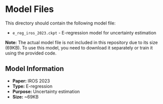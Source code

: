 # Model Files

This directory should contain the following model file:
- `e_reg_iros_2023.ckpt` - E-regression model for uncertainty estimation

**Note:** The actual model file is not included in this repository due to its size (69KB). 
To use this model, you need to download it separately or train it using the provided code.

## Model Information
- **Paper:** IROS 2023
- **Type:** E-regression
- **Purpose:** Uncertainty estimation
- **Size:** ~69KB 